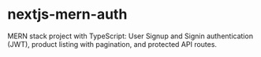 # nextjs-mern-auth
MERN stack project with TypeScript: User Signup and Signin authentication (JWT), product listing with pagination, and protected API routes.
